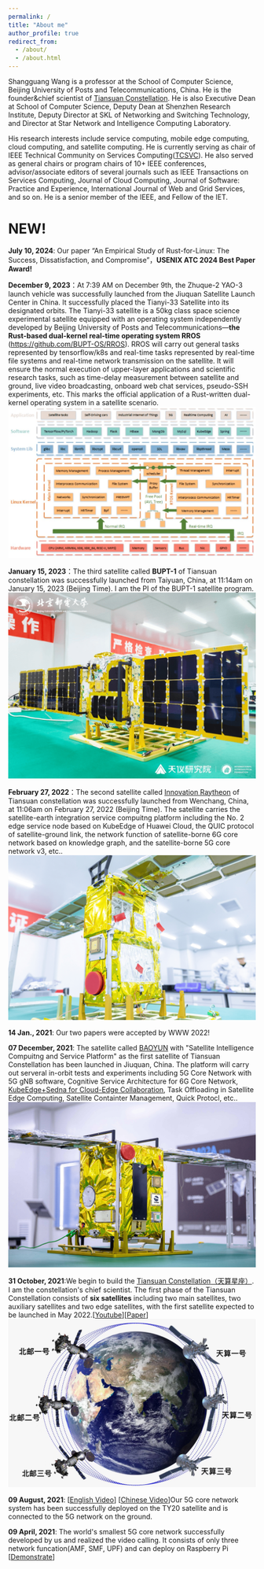 ```yaml
---
permalink: /
title: "About me"
author_profile: true
redirect_from: 
  - /about/
  - /about.html
---
```

Shangguang Wang is a professor at the School of Computer Science, Beijing University of Posts and Telecommunications, China. He is the founder&chief scientist of [Tiansuan Constellation](). He is also Executive Dean at School of Computer Science, Deputy Dean at Shenzhen Research Institute, Deputy Director at SKL of Networking and Switching Technology, and Director at Star Network and Intelligence Computing Laboratory.

His research interests include service computing, mobile edge computing, cloud computing, and satellite computing. He is currently serving as chair of IEEE Technical Community on Services Computing([TCSVC](http://tab.computer.org/tcsvc/)). He also served as general chairs or program chairs of 10+ IEEE conferences, advisor/associate editors of several journals such as IEEE Transactions on Services Computing, Journal of Cloud Computing, Journal of Software: Practice and Experience, International Journal of Web and Grid Services, and so on. He is a senior member of the IEEE, and Fellow of the IET.

NEW!
======

**July 10, 2024**: Our paper “An Empirical Study of Rust-for-Linux: The Success, Dissatisfaction, and Compromise”，**USENIX ATC 2024 Best Paper Award!**

**December 9, 2023**：At 7:39 AM on December 9th, the Zhuque-2 YAO-3 launch vehicle was successfully launched from the Jiuquan Satellite Launch Center in China. It successfully placed the Tianyi-33 Satellite into its designated orbits. The Tianyi-33 satellite is a 50kg class space science experimental satellite equipped with an operating system independently developed by Beijing University of Posts and Telecommunications—**the Rust-based dual-kernel real-time operating system RROS** (<https://github.com/BUPT-OS/RROS>). RROS will carry out general tasks represented by tensorflow/k8s and real-time tasks represented by real-time file systems and real-time network transmission on the satellite. It will ensure the normal execution of upper-layer applications and scientific research tasks, such as time-delay measurement between satellite and ground, live video broadcasting, onboard web chat services, pseudo-SSH experiments, etc. This marks the official application of a Rust-written dual-kernel operating system in a satellite scenario.
![RROS](../images/RROS%20OS.png)

**January 15, 2023**：The third satellite called **BUPT-1** of Tiansuan constellation was successfully launched from Taiyuan, China, at 11:14am on January 15, 2023 (Beijing Time). I am the PI of the BUPT-1 satellite program.
![bupt-1](../images/bupt%201.png)

**February 27, 2022**：The second satellite called [Innovation Raytheon](https://www.hugewealthfinance.com/2022/innovation-raytheon-satellite-was-successfully-launched-and-huawei-cloud-heaven-and-earth-was-successfully-networked-for-the-first-time) of Tiansuan constellation was successfully launched from Wenchang, China, at 11:06am on February 27, 2022 (Beijing Time). The satellite carries the satellite-earth integration service compuitng platform including the No. 2 edge service node based on KubeEdge of Huawei Cloud, the QUIC protocol of satellite-ground link, the network function of satellite-borne 6G core network based on knowledge graph, and the satellite-borne 5G core network v3, etc..
![chuangxing](../images/chuang%20xing.png)

**14 Jan., 2021**: Our two papers were accepted by WWW 2022!

**07 December, 2021**: The satellite called [BAOYUN](https://www.globaltimes.cn/page/202112/1241203.shtml) with "Satellite Intelligence Compuitng and Service Platform" as the first satellite of Tiansuan Constellation has been launched in Jiuquan, China. The platform will carry out serveral in-orbit tests and experiments including 5G Core Network with 5G gNB software, Cognitive Service Architecture for 6G Core Network, [KubeEdge+Sedna for Cloud-Edge Collaboration](https://www.globaltimes.cn/page/202112/1241203.shtml), Task Offloading in Satellite Edge Computing, Satellite Containter Management, Quick Protocl, etc..
![satellite](../images/BAOYUN%20satellite.png)

**31 October, 2021**:We begin to build the [Tiansuan Constellation](https://www.globaltimes.cn/page/202111/1237937.shtml)[（天算星座）](https://www.chinanews.com/gn/2021/11-01/9599693.shtml). I am the constellation's chief scientist. The first phase of the Tiansuan Constellation consists of **six satellites** including two main satellites, two auxiliary satellites and two edge satellites, with the first satellite expected to be launched in May 2022.[[Youtube](https://www.youtube.com/watch?v=lAB72zwbCiE)][[Paper](../assets/TiansuanFinal1203.pdf)]
![tiansuan](../images/tian%20suan.png)

**09 August, 2021**: [[English Video](https://www.youtube.com/watch?v=xECjZ1XBdWc)] [[Chinese Video](https://v.youku.com/v_show/id_XNTgwMjExMTM2MA==)]Our 5G core network system has been successfully deployed on the TY20 satellite and is connected to the 5G network on the ground.  

**09 April, 2021**: The world's smallest 5G core network successfully developed by us and realized the video calling. It consists of only three network funcation(AMF, SMF, UPF) and can deploy on Raspberry Pi [[Demonstrate](../images/5Gcore.mp4)]
<script type="text/javascript" id="clustrmaps" src="//clustrmaps.com/map_v2.js?d=7s2RCTRLsv1LHeqr7fkGoHYKYxgwead1ww3WrPGCGeA"></script>
